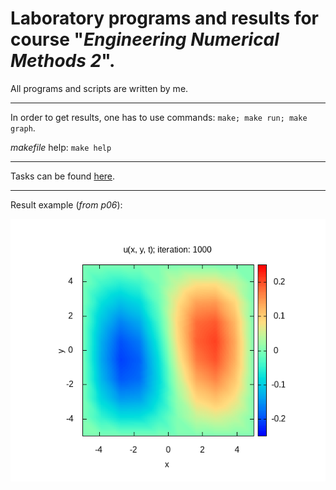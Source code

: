 # Laboratory programs and results for course "*Engineering Numerical Methods 2*". 

All programs and scripts are written by me.

---

In order to get results, one has to use commands: `make; make run; make graph`.

*makefile* help: `make help`

---

Tasks can be found [here](http://home.agh.edu.pl/~chwiej/imn_2.html).

---

Result example (*from p06*): 

![result.gif](/p06/maps.gif)
